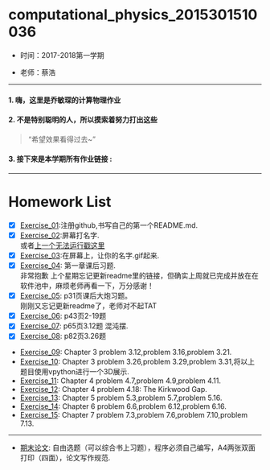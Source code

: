 # computational_physics_2015301510036
* 时间：2017-2018第一学期

* 老师：蔡浩
---

#### 1. 嗨，这里是乔敏琛的计算物理作业
#### 2. 不是特别聪明的人，所以摸索着努力打出这些
> “希望效果看得过去~”
#### 3. 接下来是本学期所有作业链接 :

---
# Homework List

- [x] [Exercise_01](https://github.com/lilyechoC/compuational_physics_2015301510036/blob/master/README.md ):注册github,书写自己的第一个README.md.
- [x] [Exercise_02](https://github.com/lilyechoC/compuational_physics_2015301510036/blob/master/Homework_02.md):屏幕打名字.\
或者[上一个无法运行戳这里](https://www.zybuluo.com/lilyechoC/note/885356)
- [x] [Exercise_03](https://github.com/lilyechoC/compuational_physics_2015301510036/blob/master/Homework_03.md):在屏幕上，让你的名字.gif起来.
- [x] [Exercise_04](https://github.com/lilyechoC/compuational_physics_2015301510036/blob/master/Homework_04.md): 第一章课后习题.\
非常抱歉 上个星期忘记更新readme里的链接，但确实上周就已完成并放在在软件池中，麻烦老师再看一下，万分感谢！
- [x] [Exercise_05](https://github.com/lilyechoC/compuational_physics_2015301510036/blob/master/Homework_05.md): p31页课后大炮习题。\
刚刚又忘记更新readme了，老师对不起TAT
- [x] [Exercise_06](https://github.com/lilyechoC/compuational_physics_2015301510036/blob/master/Homework_06.md): p43页2-19题
- [x] [Exercise_07](https://github.com/lilyechoC/compuational_physics_2015301510036/blob/master/Homework_07.md): p65页3.12题 混沌摆.
- [x] [Exercise_08](https://github.com/lilyechoC/compuational_physics_2015301510036/blob/master/Homework_08.md): p82页3.26题
* [Exercise_09](https://?): Chapter 3 problem 3.12,problem 3.16,problem 3.21.
* [Exercise_10](https://?): Chapter 3 problem 3.26,problem 3.29,problem 3.31,将以上题目使用vpython进行一个3D展示.
* [Exercise_11](https://?): Chapter 4 problem 4.7,problem 4.9,problem 4.11.
* [Exercise_12](https://?): Chapter 4 problem 4.18: The Kirkwood Gap.
* [Exercise_13](https://?): Chapter 5 problem 5.3,problem 5.7,problem 5.16.
* [Exercise_14](https://?): Chapter 6 problem 6.6,problem 6.12,problem 6.16.
* [Exercise_15](https://?): Chapter 7 problem 7.3,problem 7.6,problem 7.10,problem 7.13.
---
* [期末论文](https://?): 自由选题（可以综合书上习题），程序必须自己编写，A4两张双面打印（四面），论文写作规范.
